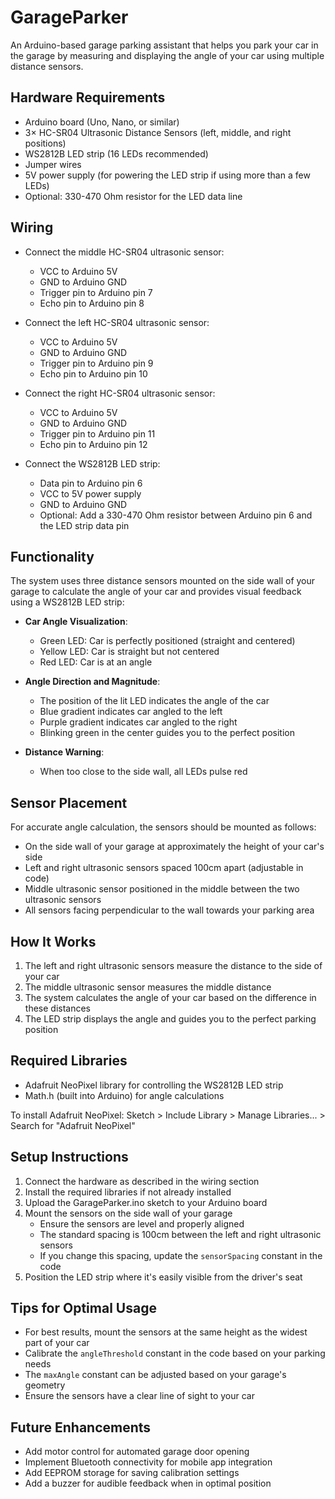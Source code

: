 # GarageParker

An Arduino-based garage parking assistant that helps you park your car in the garage by measuring and displaying the angle of your car using multiple distance sensors.

## Hardware Requirements

- Arduino board (Uno, Nano, or similar)
- 3× HC-SR04 Ultrasonic Distance Sensors (left, middle, and right positions)
- WS2812B LED strip (16 LEDs recommended)
- Jumper wires
- 5V power supply (for powering the LED strip if using more than a few LEDs)
- Optional: 330-470 Ohm resistor for the LED data line

## Wiring

- Connect the middle HC-SR04 ultrasonic sensor:
  - VCC to Arduino 5V
  - GND to Arduino GND
  - Trigger pin to Arduino pin 7
  - Echo pin to Arduino pin 8

- Connect the left HC-SR04 ultrasonic sensor:
  - VCC to Arduino 5V
  - GND to Arduino GND
  - Trigger pin to Arduino pin 9
  - Echo pin to Arduino pin 10

- Connect the right HC-SR04 ultrasonic sensor:
  - VCC to Arduino 5V
  - GND to Arduino GND
  - Trigger pin to Arduino pin 11
  - Echo pin to Arduino pin 12

- Connect the WS2812B LED strip:
  - Data pin to Arduino pin 6
  - VCC to 5V power supply
  - GND to Arduino GND
  - Optional: Add a 330-470 Ohm resistor between Arduino pin 6 and the LED strip data pin

## Functionality

The system uses three distance sensors mounted on the side wall of your garage to calculate the angle of your car and provides visual feedback using a WS2812B LED strip:

- **Car Angle Visualization**:
  - Green LED: Car is perfectly positioned (straight and centered)
  - Yellow LED: Car is straight but not centered
  - Red LED: Car is at an angle

- **Angle Direction and Magnitude**:
  - The position of the lit LED indicates the angle of the car
  - Blue gradient indicates car angled to the left
  - Purple gradient indicates car angled to the right
  - Blinking green in the center guides you to the perfect position

- **Distance Warning**:
  - When too close to the side wall, all LEDs pulse red

## Sensor Placement

For accurate angle calculation, the sensors should be mounted as follows:
- On the side wall of your garage at approximately the height of your car's side
- Left and right ultrasonic sensors spaced 100cm apart (adjustable in code)
- Middle ultrasonic sensor positioned in the middle between the two ultrasonic sensors
- All sensors facing perpendicular to the wall towards your parking area

## How It Works

1. The left and right ultrasonic sensors measure the distance to the side of your car
2. The middle ultrasonic sensor measures the middle distance
3. The system calculates the angle of your car based on the difference in these distances
4. The LED strip displays the angle and guides you to the perfect parking position

## Required Libraries

- Adafruit NeoPixel library for controlling the WS2812B LED strip
- Math.h (built into Arduino) for angle calculations

To install Adafruit NeoPixel: Sketch > Include Library > Manage Libraries... > Search for "Adafruit NeoPixel"

## Setup Instructions

1. Connect the hardware as described in the wiring section
2. Install the required libraries if not already installed
3. Upload the GarageParker.ino sketch to your Arduino board
4. Mount the sensors on the side wall of your garage
   - Ensure the sensors are level and properly aligned
   - The standard spacing is 100cm between the left and right ultrasonic sensors
   - If you change this spacing, update the `sensorSpacing` constant in the code
5. Position the LED strip where it's easily visible from the driver's seat

## Tips for Optimal Usage

- For best results, mount the sensors at the same height as the widest part of your car
- Calibrate the `angleThreshold` constant in the code based on your parking needs
- The `maxAngle` constant can be adjusted based on your garage's geometry
- Ensure the sensors have a clear line of sight to your car

## Future Enhancements

- Add motor control for automated garage door opening
- Implement Bluetooth connectivity for mobile app integration
- Add EEPROM storage for saving calibration settings
- Add a buzzer for audible feedback when in optimal position